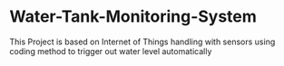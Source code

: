 # Water-Tank-Monitoring-System
This Project is based on Internet of Things handling with sensors using coding method to trigger out water level automatically
